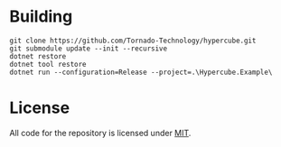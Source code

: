 # Building
```
git clone https://github.com/Tornado-Technology/hypercube.git
git submodule update --init --recursive
dotnet restore
dotnet tool restore
dotnet run --configuration=Release --project=.\Hypercube.Example\
```

# License
All code for the repository is licensed under [MIT](https://github.com/Tornado-Technology/hypercube/blob/master/LICENSE).
